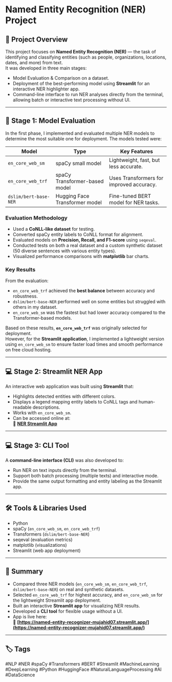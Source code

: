 # Named Entity Recognition (NER) Project

## 📌 Project Overview  
This project focuses on **Named Entity Recognition (NER)** — the task of identifying and classifying entities (such as people, organizations, locations, dates, and more) from text.  
It was developed in three main stages:

- Model Evaluation & Comparison on a dataset.  
- Deployment of the best-performing model using **Streamlit** for an interactive NER highlighter app.  
- Command-line interface to run NER analyses directly from the terminal, allowing batch or interactive text processing without UI.

---

## 🧪 Stage 1: Model Evaluation  

In the first phase, I implemented and evaluated multiple NER models to determine the most suitable one for deployment. The models tested were:

| Model                  | Type                          | Key Features                               |
|------------------------|-------------------------------|--------------------------------------------|
| `en_core_web_sm`       | spaCy small model             | Lightweight, fast, but less accurate.      |
| `en_core_web_trf`      | spaCy Transformer-based model | Uses Transformers for improved accuracy.   |
| `dslim/bert-base-NER`  | Hugging Face Transformer model| Fine-tuned BERT model for NER tasks.       |

### Evaluation Methodology  
- Used a **CoNLL-like dataset** for testing.  
- Converted spaCy entity labels to CoNLL format for alignment.  
- Evaluated models on **Precision, Recall, and F1-score** using `seqeval`.  
- Conducted tests on both a real dataset and a custom synthetic dataset (50 diverse sentences with various entity types).  
- Visualized performance comparisons with **matplotlib** bar charts.

### Key Results  
From the evaluation:  
- `en_core_web_trf` achieved the **best balance** between accuracy and robustness.  
- `dslim/bert-base-NER` performed well on some entities but struggled with others in my dataset.  
- `en_core_web_sm` was the fastest but had lower accuracy compared to the Transformer-based models.

Based on these results, **`en_core_web_trf`** was originally selected for deployment.  
However, for the **Streamlit application**, I implemented a lightweight version using `en_core_web_sm` to ensure faster load times and smooth performance on free cloud hosting.

---

## 💻 Stage 2: Streamlit NER App  

An interactive web application was built using **Streamlit** that:  
- Highlights detected entities with different colors.  
- Displays a legend mapping entity labels to CoNLL tags and human-readable descriptions.  
- Works with `en_core_web_sm`.
- Can be accessed online at:  
🔗 **[NER Streamlit App](https://named-entity-recognizer-mujahid07.streamlit.app/)**

---

## 💻 Stage 3: CLI Tool  
A **command-line interface (CLI)** was also developed to:  
- Run NER on text inputs directly from the terminal.  
- Support both batch processing (multiple texts) and interactive mode.  
- Provide the same output formatting and entity labeling as the Streamlit app.

---

## 🛠 Tools & Libraries Used  
- Python  
- spaCy (`en_core_web_sm`, `en_core_web_trf`)  
- Transformers (`dslim/bert-base-NER`)  
- seqeval (evaluation metrics)  
- matplotlib (visualizations)  
- Streamlit (web app deployment)

---

## 📌 Summary  
- Compared three NER models (`en_core_web_sm`, `en_core_web_trf`, `dslim/bert-base-NER`) on real and synthetic datasets.  
- Selected `en_core_web_trf` for highest accuracy, and `en_core_web_sm` for the lightweight Streamlit app deployment.  
- Built an interactive **Streamlit app** for visualizing NER results.  
- Developed a **CLI tool** for flexible usage without a UI.  
- App is live here:  
  🔗 **[https://named-entity-recognizer-mujahid07.streamlit.app/](https://named-entity-recognizer-mujahid07.streamlit.app/)**

---

## 🏷️ Tags  
#NLP #NER #spaCy #Transformers #BERT #Streamlit #MachineLearning #DeepLearning #Python #HuggingFace #NaturalLanguageProcessing #AI #DataScience
